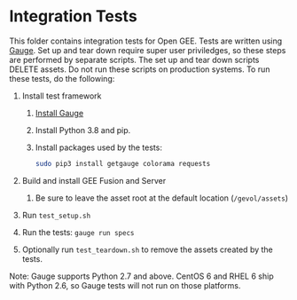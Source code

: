# Integration Tests

This folder contains integration tests for Open GEE.
Tests are written using [Gauge](https://gauge.org/).
Set up and tear down require super user priviledges, so these steps
are performed by separate scripts.
The set up and tear down scripts DELETE assets. Do not run these
scripts on production systems.
To run these tests, do the following:

1. Install test framework
    1. [Install Gauge](https://docs.gauge.org/latest/installation.html)
    2. Install Python 3.8 and pip.
    3. Install packages used by the tests:

        ```bash
        sudo pip3 install getgauge colorama requests
        ```

2. Build and install GEE Fusion and Server
    1. Be sure to leave the asset root at the default location (`/gevol/assets`)
4. Run `test_setup.sh`
5. Run the tests: `gauge run specs`
6. Optionally run `test_teardown.sh` to remove the assets created by the tests.

Note: Gauge supports Python 2.7 and above. CentOS 6 and RHEL 6 ship with Python 2.6,
so Gauge tests will not run on those platforms.

